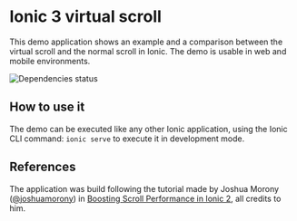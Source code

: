 # Ionic 3 virtual scroll
This demo application shows an example and a comparison between the virtual scroll and the normal scroll
in Ionic.
The demo is usable in web and mobile environments.

![Dependencies status](https://david-dm.org/dnchia/Ionic3-Virtual-Scroll.svg)

## How to use it
The demo can be executed like any other Ionic application, using the Ionic CLI command: `ionic serve` to execute it in development mode.

## References
The application was build following the tutorial made by Joshua Morony ([@joshuamorony](https://github.com/joshuamorony)) in
[Boosting Scroll Performance in Ionic 2](https://www.joshmorony.com/boosting-scroll-performance-in-ionic-2/), all credits to him.
